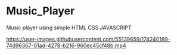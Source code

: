 # Music_Player
Music player using simple HTML CSS JAVASCRIPT

https://user-images.githubusercontent.com/55139659/174240189-74d96367-01ad-4278-b216-960ec45cf48b.mp4

